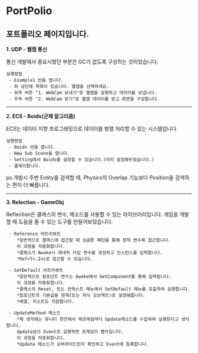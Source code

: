 # PortPolio
## 포트폴리오 페이지입니다.

**1. UDP - 웹캠 통신**

통신 개발에서 중요시했던 부분은 GC가 없도록 구성하는 것이었습니다.
    
    실행방법
     - Example1 씬을 엽니다.
     - 좌 상단에 목록이 있습니다. 웹캠을 선택하세요.
     - 좌측 버튼 "1. WebCam 보내기"로 웹캠을 실행하고 데이터를 보냅니다.
     - 우측 버튼 "2. WebCam 받기"로 웹캠 데이터를 받고 화면을 구성합니다.
---
**2. ECS - Boids(군체 알고리즘)**

ECS는 데이터 지향 프로그래밍으로 데이터를 병렬 처리할 수 있는 시스템입니다.

    실행방법
     - Boids 씬을 엽니다.
     - New Sub Scene을 엽니다.
     - Setting에서 Boids를 설정할 수 있습니다.(미리 설정해두었습니다.)
     - 플레이합니다.

ps.개발시 주변 Entity를 검색할 때, Physics의 Overlap 기능보다 Position을 검색하는 편이 더 빠릅니다.

---
**3. Relection - GameObj**

Reflection은 클래스의 변수, 메소드를 사용할 수 있는 라이브러리입니다. 
게임을 개발할 때 도움을 줄 수 있는 도구를 만들어보았습니다.

     - Reference 어트리뷰트
        *일반적으로 클래스에 접근할 때 싱글톤 패턴을 통해 정적 변수에 접근합니다.
        이 과정을 자동화합니다.
        *클래스가 Awake시 제네릭 타입 변수를 생성하고 인스턴스를 입력합니다.
        *Ref<T>.Ins로 접근할 수 있습니다.
        
     - SetDefault 어트리뷰트
        *일반적으로 컴포넌트 변수는 Awake에서 GetComponent를 통해 입력됩니다.
        이 과정을 자동화합니다.
        *클래스의 Reset, 또는 컨텍스트 메뉴에서 SetDefault 메뉴를 호출하여 실행합니다.
        *컴포넌트의 기본값을 현재(또는 자식 오브젝트)로 설정해줍니다.
        *배열, 리스트도 지원합니다.
        
     - UpdateMethod 메소드
        *제 생각에는 유니티 엔진에서 매프레임마다 Update메소드를 수집하여 실행된다고 생각합니다.
        Update보다 Event로 실행하면 프레임이 빨라집니다.
        이 과정을 자동화합니다.
        *Update 메소드가 오버라이드인지 확인하고 Event에 등록합니다.
